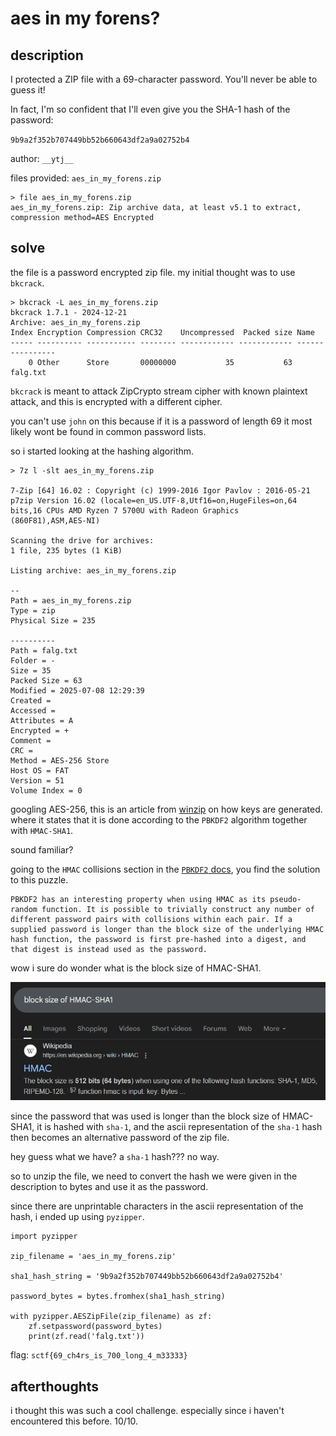 # aes in my forens?

## description

I protected a ZIP file with a 69-character password. You'll never be able to guess it!

In fact, I'm so confident that I'll even give you the SHA-1 hash of the password:

`9b9a2f352b707449bb52b660643df2a9a02752b4`

author: `__ytj__`

files provided: `aes_in_my_forens.zip`

```
> file aes_in_my_forens.zip
aes_in_my_forens.zip: Zip archive data, at least v5.1 to extract, compression method=AES Encrypted
```

## solve

the file is a password encrypted zip file. my initial thought was to use `bkcrack`.

```
> bkcrack -L aes_in_my_forens.zip
bkcrack 1.7.1 - 2024-12-21
Archive: aes_in_my_forens.zip
Index Encryption Compression CRC32    Uncompressed  Packed size Name
----- ---------- ----------- -------- ------------ ------------ ----------------
    0 Other      Store       00000000           35           63 falg.txt
```

`bkcrack` is meant to attack ZipCrypto stream cipher with known plaintext attack, and this is encrypted with a different cipher.

you can't use `john` on this because if it is a password of length 69 it most likely wont be found in common password lists.

so i started looking at the hashing algorithm.

```
> 7z l -slt aes_in_my_forens.zip

7-Zip [64] 16.02 : Copyright (c) 1999-2016 Igor Pavlov : 2016-05-21
p7zip Version 16.02 (locale=en_US.UTF-8,Utf16=on,HugeFiles=on,64 bits,16 CPUs AMD Ryzen 7 5700U with Radeon Graphics          (860F81),ASM,AES-NI)

Scanning the drive for archives:
1 file, 235 bytes (1 KiB)

Listing archive: aes_in_my_forens.zip

--
Path = aes_in_my_forens.zip
Type = zip
Physical Size = 235

----------
Path = falg.txt
Folder = -
Size = 35
Packed Size = 63
Modified = 2025-07-08 12:29:39
Created =
Accessed =
Attributes = A
Encrypted = +
Comment =
CRC =
Method = AES-256 Store
Host OS = FAT
Version = 51
Volume Index = 0
```

googling AES-256, this is an article from [winzip](https://www.winzip.com/en/support/aes-encryption/#key-generation) on how keys are generated. where it states that it is done according to the `PBKDF2` algorithm together with `HMAC-SHA1`.

sound familiar?

going to the `HMAC` collisions section in the [`PBKDF2` docs](https://en.wikipedia.org/wiki/PBKDF2#HMAC_collisions), you find the solution to this puzzle.

```
PBKDF2 has an interesting property when using HMAC as its pseudo-random function. It is possible to trivially construct any number of different password pairs with collisions within each pair. If a supplied password is longer than the block size of the underlying HMAC hash function, the password is first pre-hashed into a digest, and that digest is instead used as the password. 
```

wow i sure do wonder what is the block size of HMAC-SHA1.

![google en passant](images/hmac.png)

since the password that was used is longer than the block size of HMAC-SHA1, it is hashed with `sha-1`, and the ascii representation of the `sha-1` hash then becomes an alternative password of the zip file.

hey guess what we have? a `sha-1` hash??? no way.

so to unzip the file, we need to convert the hash we were given in the description to bytes and use it as the password.

since there are unprintable characters in the ascii representation of the hash, i ended up using `pyzipper`.

```
import pyzipper

zip_filename = 'aes_in_my_forens.zip'

sha1_hash_string = '9b9a2f352b707449bb52b660643df2a9a02752b4'

password_bytes = bytes.fromhex(sha1_hash_string)

with pyzipper.AESZipFile(zip_filename) as zf:
    zf.setpassword(password_bytes)
    print(zf.read('falg.txt'))
```

flag: `sctf{69_ch4rs_is_700_long_4_m33333}`

## afterthoughts

i thought this was such a cool challenge. especially since i haven't encountered this before. 10/10.
